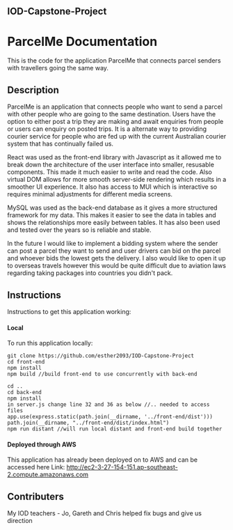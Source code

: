 ## IOD-Capstone-Project

# ParcelMe Documentation 

This is the code for the application ParcelMe that connects parcel senders with travellers going the same way.

## Description 
ParcelMe is an application that connects people who want to send a parcel with other people who are going to the same destination. Users have the option to either post a trip they are making and await enquiries from people or users can enquiry on posted trips. It is a alternate way to providing courier service for people who are fed up with the current Australian courier system that has continually failed us. 

React was used as the front-end library with Javascript as it allowed me to break down the architecture of the user interface into smaller, resusable components. This made it much easier to write and read the code. Also  virtual DOM allows for more smooth server-side rendering which results in a smoother UI experience. It also has access to MUI which is interactive so requires minimal adjustments for different media screens.

MySQL was used as the back-end database as it gives a more structured framework for my data. This makes it easier to see the data in tables and shows the relationships more easily between tables. It has also been used and tested over the years so is reliable and stable.

In the future I would like to implement a bidding system where the sender can post a parcel they want to send and user drivers can bid on the parcel and whoever bids the lowest gets the delivery. I also would like to open it up to overseas travels however this would be quite difficult due to aviation laws regarding taking packages into countries you didn't pack. 

## Instructions 
Instructions to get this application working: 

#### Local

To run this application locally: 

```
git clone https://github.com/esther2093/IOD-Capstone-Project
cd front-end 
npm install
npm build //build front-end to use concurrently with back-end

cd .. 
cd back-end 
npm install
in server.js change line 32 and 36 as below //.. needed to access files
app.use(express.static(path.join(__dirname, '../front-end/dist'))) 
path.join(__dirname, "../front-end/dist/index.html")
npm run distant //will run local distant and front-end build together
```

#### Deployed through AWS 
This application has already been deployed on to AWS and can be accessed here
Link: http://ec2-3-27-154-151.ap-southeast-2.compute.amazonaws.com


## Contributers 
My IOD teachers - Jo, Gareth and Chris helped fix bugs and give us direction 


